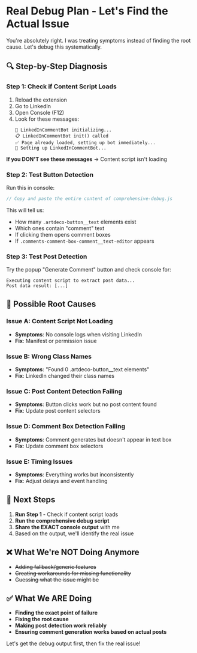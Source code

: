 # Real Debug Plan - Let's Find the Actual Issue

You're absolutely right. I was treating symptoms instead of finding the root cause. Let's debug this systematically.

## 🔍 Step-by-Step Diagnosis

### **Step 1: Check if Content Script Loads**
1. Reload the extension
2. Go to LinkedIn
3. Open Console (F12)
4. Look for these messages:
   ```
   🚀 LinkedInCommentBot initializing...
   📋 LinkedInCommentBot init() called
   ✅ Page already loaded, setting up bot immediately...
   🔧 Setting up LinkedInCommentBot...
   ```

**If you DON'T see these messages** → Content script isn't loading

### **Step 2: Test Button Detection**
Run this in console:
```javascript
// Copy and paste the entire content of comprehensive-debug.js
```

This will tell us:
- How many `.artdeco-button__text` elements exist
- Which ones contain "comment" text  
- If clicking them opens comment boxes
- If `.comments-comment-box-comment__text-editor` appears

### **Step 3: Test Post Detection**
Try the popup "Generate Comment" button and check console for:
```
Executing content script to extract post data...
Post data result: [...]
```

## 🎯 Possible Root Causes

### **Issue A: Content Script Not Loading**
- **Symptoms**: No console logs when visiting LinkedIn
- **Fix**: Manifest or permission issue

### **Issue B: Wrong Class Names**
- **Symptoms**: "Found 0 .artdeco-button__text elements" 
- **Fix**: LinkedIn changed their class names

### **Issue C: Post Content Detection Failing**
- **Symptoms**: Button clicks work but no post content found
- **Fix**: Update post content selectors

### **Issue D: Comment Box Detection Failing**  
- **Symptoms**: Comment generates but doesn't appear in text box
- **Fix**: Update comment box selectors

### **Issue E: Timing Issues**
- **Symptoms**: Everything works but inconsistently
- **Fix**: Adjust delays and event handling

## 🚀 Next Steps

1. **Run Step 1** - Check if content script loads
2. **Run the comprehensive debug script** 
3. **Share the EXACT console output** with me
4. Based on the output, we'll identify the real issue

## ❌ What We're NOT Doing Anymore

- ~~Adding fallback/generic features~~
- ~~Creating workarounds for missing functionality~~  
- ~~Guessing what the issue might be~~

## ✅ What We ARE Doing

- **Finding the exact point of failure**
- **Fixing the root cause** 
- **Making post detection work reliably**
- **Ensuring comment generation works based on actual posts**

Let's get the debug output first, then fix the real issue!